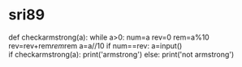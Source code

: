 # sri89

def checkarmstrong(a):
   while a>0:
        num=a
        rev=0
        rem=a%10
        rev=rev+rem*rem*rem
        a=a//10
if num==rev:
    a=input()    
    if checkarmstrong(a):
        print('armstrong')
    else:
        print('not armstrong')
